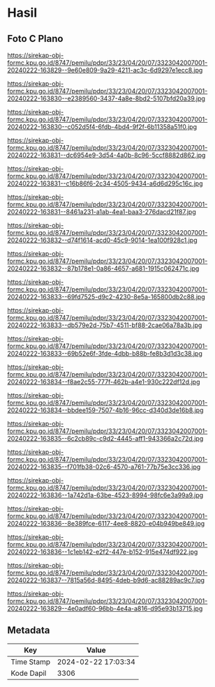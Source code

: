 # Hasil

## Foto C Plano

https://sirekap-obj-formc.kpu.go.id/8747/pemilu/pdpr/33/23/04/20/07/3323042007001-20240222-163829--9e60e809-9a29-4211-ac3c-6d9297e1ecc8.jpg

https://sirekap-obj-formc.kpu.go.id/8747/pemilu/pdpr/33/23/04/20/07/3323042007001-20240222-163830--e2389560-3437-4a8e-8bd2-5107bfd20a39.jpg

https://sirekap-obj-formc.kpu.go.id/8747/pemilu/pdpr/33/23/04/20/07/3323042007001-20240222-163830--c052d5f4-6fdb-4bd4-9f2f-6b11358a51f0.jpg

https://sirekap-obj-formc.kpu.go.id/8747/pemilu/pdpr/33/23/04/20/07/3323042007001-20240222-163831--dc6954e9-3d54-4a0b-8c96-5ccf8882d862.jpg

https://sirekap-obj-formc.kpu.go.id/8747/pemilu/pdpr/33/23/04/20/07/3323042007001-20240222-163831--c16b86f6-2c34-4505-9434-a6d6d295c16c.jpg

https://sirekap-obj-formc.kpu.go.id/8747/pemilu/pdpr/33/23/04/20/07/3323042007001-20240222-163831--8461a231-a1ab-4ea1-baa3-276dacd21f87.jpg

https://sirekap-obj-formc.kpu.go.id/8747/pemilu/pdpr/33/23/04/20/07/3323042007001-20240222-163832--d74f1614-acd0-45c9-9014-1ea100f928c1.jpg

https://sirekap-obj-formc.kpu.go.id/8747/pemilu/pdpr/33/23/04/20/07/3323042007001-20240222-163832--87b178e1-0a86-4657-a681-1915c062471c.jpg

https://sirekap-obj-formc.kpu.go.id/8747/pemilu/pdpr/33/23/04/20/07/3323042007001-20240222-163833--69fd7525-d9c2-4230-8e5a-165800db2c88.jpg

https://sirekap-obj-formc.kpu.go.id/8747/pemilu/pdpr/33/23/04/20/07/3323042007001-20240222-163833--db579e2d-75b7-4511-bf88-2cae06a78a3b.jpg

https://sirekap-obj-formc.kpu.go.id/8747/pemilu/pdpr/33/23/04/20/07/3323042007001-20240222-163833--69b52e6f-3fde-4dbb-b88b-fe8b3d1d3c38.jpg

https://sirekap-obj-formc.kpu.go.id/8747/pemilu/pdpr/33/23/04/20/07/3323042007001-20240222-163834--f8ae2c55-777f-462b-a4e1-930c222df12d.jpg

https://sirekap-obj-formc.kpu.go.id/8747/pemilu/pdpr/33/23/04/20/07/3323042007001-20240222-163834--bbdee159-7507-4b16-96cc-d340d3de16b8.jpg

https://sirekap-obj-formc.kpu.go.id/8747/pemilu/pdpr/33/23/04/20/07/3323042007001-20240222-163835--6c2cb89c-c9d2-4445-aff1-943366a2c72d.jpg

https://sirekap-obj-formc.kpu.go.id/8747/pemilu/pdpr/33/23/04/20/07/3323042007001-20240222-163835--f701fb38-02c6-4570-a761-77b75e3cc336.jpg

https://sirekap-obj-formc.kpu.go.id/8747/pemilu/pdpr/33/23/04/20/07/3323042007001-20240222-163836--1a742d1a-63be-4523-8994-98fc6e3a99a9.jpg

https://sirekap-obj-formc.kpu.go.id/8747/pemilu/pdpr/33/23/04/20/07/3323042007001-20240222-163836--8e389fce-6117-4ee8-8820-e04b949be849.jpg

https://sirekap-obj-formc.kpu.go.id/8747/pemilu/pdpr/33/23/04/20/07/3323042007001-20240222-163836--1c1eb142-e2f2-447e-b152-915e474df922.jpg

https://sirekap-obj-formc.kpu.go.id/8747/pemilu/pdpr/33/23/04/20/07/3323042007001-20240222-163837--7815a56d-8495-4deb-b9d6-ac88289ac9c7.jpg

https://sirekap-obj-formc.kpu.go.id/8747/pemilu/pdpr/33/23/04/20/07/3323042007001-20240222-163829--4e0adf60-96bb-4e4a-a816-d95e93b13715.jpg


## Metadata

| Key        | Value               |
| ---------- | ------------------- |
| Time Stamp | 2024-02-22 17:03:34 |
| Kode Dapil | 3306                |



